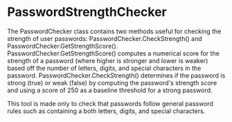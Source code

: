 # PasswordStrengthChecker

The PasswordChecker class contains two methods useful for checking the strength of user passwords: PasswordChecker.CheckStrength() and PasswordChecker.GetStrengthScore(). PasswordChecker.GetStrengthScore() computes a numerical score for the strength of a password (where higher is stronger and lower is weaker) based off the number of letters, digits, and special characters in the password. PasswordChecker.CheckStrength() determines if the password is strong (true) or weak (false) by computing the password's strength score and using a score of 250 as a baseline threshold for a strong password.


This tool is made only to check that passwords follow general password rules such as containing a both letters, digits, and special characters. 

